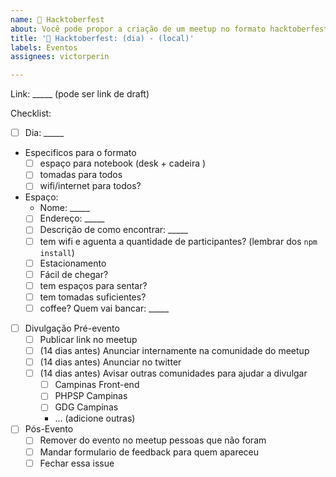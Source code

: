 ```yaml
---
name: 🎃 Hacktoberfest
about: Você pode propor a criação de um meetup no formato hacktoberfest criando issues nesse formato.
title: '🎃 Hacktoberfest: (dia) - (local)'
labels: Eventos
assignees: victorperin

---
```


Link: _____ (pode ser link de draft)

Checklist:
- [ ] Dia: _____
- Especificos para o formato
  - [ ] espaço para notebook (desk + cadeira )
  - [ ] tomadas para todos
  - [ ] wifi/internet para todos?
- Espaço:
  - Nome: _____
  - [ ] Endereço: _____
  - [ ] Descrição de como encontrar: _____
  - [ ] tem wifi e aguenta a quantidade de participantes? (lembrar dos `npm install`)
  - [ ] Estacionamento
  - [ ] Fácil de chegar?
  - [ ] tem espaços para sentar?
  - [ ] tem tomadas suficientes?
  - [ ] coffee? Quem vai bancar: _____

- [ ] Divulgação Pré-evento
  - [ ] Publicar link no meetup
  - [ ] (14 dias antes) Anunciar internamente na comunidade do meetup
  - [ ] (14 dias antes) Anunciar no twitter
  - [ ] (14 dias antes) Avisar outras comunidades para ajudar a divulgar
    - [ ] Campinas Front-end
    - [ ] PHPSP Campinas
    - [ ] GDG Campinas
    - ... (adicione outras)

- [ ] Pós-Evento
  - [ ] Remover do evento no meetup pessoas que não foram
  - [ ] Mandar formulario de feedback para quem apareceu
  - [ ] Fechar essa issue

